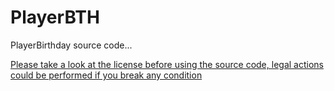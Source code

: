 # PlayerBTH
 PlayerBirthday source code...
 
 [Please take a look at the license before using the source code, legal actions could be performed if you break any condition](https://karmaconfigs.github.io/page/license/)
